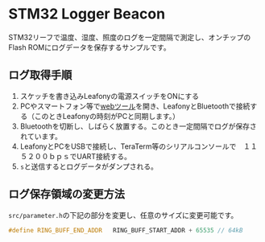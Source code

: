 # STM32 Logger Beacon

STM32リーフで温度、湿度、照度のログを一定間隔で測定し、オンチップのFlash ROMにログデータを保存するサンプルです。

## ログ取得手順

1. スケッチを書き込みLeafonyの電源スイッチをONにする
2. PCやスマートフォン等で[webツール](https://github.com/Leafony/Sample-Sketches/tree/master/STM32_Logger_Beacon/sample_web_app/lescan)を開き、LeafonyとBluetoothで接続する（このときLeafonyの時刻がPCと同期します。）
4. Bluetoothを切断し、しばらく放置する。このとき一定間隔でログが保存されています。
5. LeafonyとPCをUSBで接続し、TeraTerm等のシリアルコンソールで　１１５２００ｂｐｓでUART接続する。
6. `s`と送信するとログデータがダンプされる。

## ログ保存領域の変更方法

`src/parameter.h`の下記の部分を変更し、任意のサイズに変更可能です。
```c
#define RING_BUFF_END_ADDR   RING_BUFF_START_ADDR + 65535 // 64kB
```
